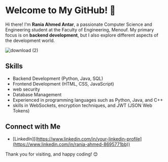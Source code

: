 
# Welcome to My GitHub! 👋

Hi there! I'm **Rania Ahmed Antar**, a passionate Computer Science and Engineering student at the Faculty of Engineering, Menouf. My primary focus is on **backend development**, but I also explore different aspects of the development world.

![download (2)](https://github.com/user-attachments/assets/112ce18f-30a1-4905-9194-35e98775e20d)



## Skills

- Backend Development (Python, Java, SQL)
- Frontend Development (HTML, CSS, JavaScript)
- web security
- Database Management
- Experienced in programming languages such as Python, Java, and C++
- skills in WebSockets, encryption techniques, and JWT (JSON Web Tokens)

## Connect with Me

- [LinkedIn][(https://www.linkedin.com/in/your-linkedin-profile](https://www.linkedin.com/in/rania-ahmed-8695771bb))

Thank you for visiting, and happy coding! 😊
